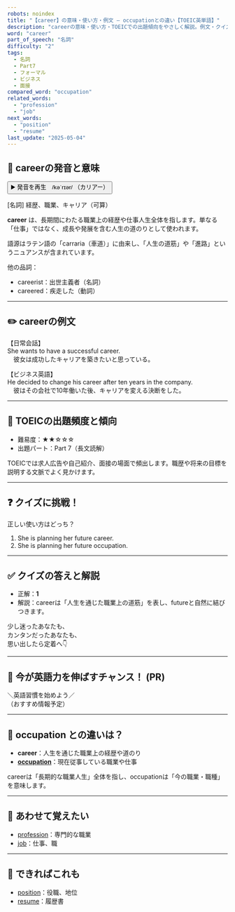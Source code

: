 ```yaml
---
robots: noindex
title: "【career】の意味・使い方・例文 ― occupationとの違い【TOEIC英単語】"
description: "careerの意味・使い方・TOEICでの出題傾向をやさしく解説。例文・クイズ付きでoccupationとの違いもわかりやすく学べます。"
word: "career"
part_of_speech: "名詞"
difficulty: "2"
tags:
  - 名詞
  - Part7
  - フォーマル
  - ビジネス
  - 面接
compared_word: "occupation"
related_words:
  - "profession"
  - "job"
next_words:
  - "position"
  - "resume"
last_update: "2025-05-04"
---
```


## 🔰 careerの発音と意味

<button class="play-audio" onclick="playTTS('career')">
  <span class="play-audio-main">
    ▶️ 発音を再生　/kəˈrɪər/
  </span>
  <span class="play-audio-sub">
    （カリアー）
  </span>
</button>

[名詞] 経歴、職業、キャリア（可算）

**career** は、長期間にわたる職業上の経歴や仕事人生全体を指します。単なる「仕事」ではなく、成長や発展を含む人生の道のりとして使われます。

語源はラテン語の「carraria（車道）」に由来し、「人生の道筋」や「進路」というニュアンスが含まれています。

他の品詞：  
- careerist：出世主義者（名詞）
- careered：疾走した（動詞）

---

## ✏️ careerの例文

【日常会話】  
She wants to have a successful career.  
　彼女は成功したキャリアを築きたいと思っている。

【ビジネス英語】  
He decided to change his career after ten years in the company.  
　彼はその会社で10年働いた後、キャリアを変える決断をした。

---

## 🎯 TOEICの出題頻度と傾向

- 難易度：★★☆☆☆
- 出題パート：Part 7（長文読解）

TOEICでは求人広告や自己紹介、面接の場面で頻出します。職歴や将来の目標を説明する文脈でよく見かけます。

---

## ❓ クイズに挑戦！

正しい使い方はどっち？

1. She is planning her future career.  
2. She is planning her future occupation.

---

## ✅ クイズの答えと解説

- 正解：**1**
- 解説：careerは「人生を通じた職業上の道筋」を表し、futureと自然に結びつきます。

少し迷ったあなたも、  
カンタンだったあなたも、  
思い出したら定着へ👇️

---

## 🚀 今が英語力を伸ばすチャンス！ (PR)

<div class="info-center">
＼英語習慣を始めよう／<br>  
（おすすめ情報予定）
</div>

---

## 🤔  occupation との違いは？

- **career**：人生を通じた職業上の経歴や道のり
- **[occupation](/occupation)**：現在従事している職業や仕事

careerは「長期的な職業人生」全体を指し、occupationは「今の職業・職種」を意味します。

---

## 🧩 あわせて覚えたい

- [profession](/profession)：専門的な職業
- [job](/job)：仕事、職

---

## 📖 できればこれも

- [position](/position)：役職、地位
- [resume](/resume)：履歴書

<!-- cvid: aid12_bid13 -->
